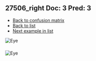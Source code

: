 ## 27506_right Doc: 3 Pred: 3
- [Back to confusion matrix](https://github.com/juliandewit/kaggle_retinopathy/blob/master/matrix.md)
- [Back to list](https://github.com/juliandewit/kaggle_retinopathy/blob/master/lists/33/list.md)
- [Next example in list](https://github.com/juliandewit/kaggle_retinopathy/blob/master/lists/33/27/27653_right.md)

![Eye](https://retinopaty.blob.core.windows.net/size1024/27506_right_3.jpeg)

### 

![Eye]()
